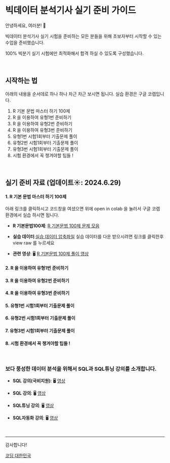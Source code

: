 # 빅데이터 분석기사 실기 준비 가이드

안녕하세요, 여러분! 🌟

빅데이터 분석기사 실기 시험을 준비하는 모든 분들을 위해 초보자부터 시작할 수 있는 수업을 준비했습니다.

100% 빅분기 실기 시험에만 최적화해서 합격 하실 수 있도록 구성했습니다.

&nbsp;

## 시작하는 법

아래의 내용을 순서데로 하나 하나 차근 차근 보시면 됩니다.
실습 환경은 구글 코렙입니다. 

 1. R 기본 문법 마스터 하기 100제
 2. R 을 이용하여 유형1번 준비하기 
 3. R 을 이용하여 유형2번 준비하기
 4. R 을 이용하여 유형3번 준비하기
 5. 유형1번 시험1회부터 기출문제 풀이
 6. 유형2번 시험1회부터 기출문제 풀이
 7. 유형3번 시험1회부터 기출문제 풀이
 8. 시험 환경에서 꼭 챙겨야할 팁들 !


&nbsp;

## 실기 준비 자료 (업데이트☀️: 2024.6.29)

#### 1. R 기본 문법 마스터 하기 100제

아래 링크를 클릭하시고 코드창을 여셨으면 위에 open in colab 을 눌러서 구글 코렙 환경에서 실습 하시면 됩니다.

- **R 기본문법100제**: [R 기본문법 100제 문제 모음](https://github.com/oracleyu01/r_for_bigbungi/blob/main/R_%EA%B8%B0%EB%B3%B8_%EB%AC%B8%EB%B2%95_%EB%A7%88%EC%8A%A4%ED%84%B0_%ED%95%98%EA%B8%B0_100%EC%A0%9C.ipynb)

- **실습 데이터**:[실습 데이터 압축파일](https://github.com/oracleyu01/r_for_bigbungi/blob/main/R%EA%B8%B0%EB%B3%B8%EA%B8%B0100%EC%A0%9C%20%EC%8B%A4%EC%8A%B5%ED%8C%8C%EC%9D%BC.Egg) 실습 데이터를 다운 받으시려면 링크를 클릭한후 view raw 를 누르세요

- **관련 영상**: 🖥️ [R 기본문법 100제 풀이 영상]()

 #### 2. R 을 이용하여 유형1번 준비하기 
 #### 3. R 을 이용하여 유형2번 준비하기
 #### 4. R 을 이용하여 유형3번 준비하기
 #### 5. 유형1번 시험1회부터 기출문제 풀이
 #### 6. 유형2번 시험1회부터 기출문제 풀이
 #### 7. 유형3번 시험1회부터 기출문제 풀이
 #### 8. 시험 환경에서 꼭 챙겨야할 팁들 !

&nbsp;




### 보다 풍성한 데이터 분석을 위해서 SQL과 SQL튜닝 강의를 소개합니다.


- **SQL 강의(국비지원)**:  🖥️ [영상](https://www.e-itwill.com/course/course_view.jsp?id=121&ch=course&cid=&s_style=gallery&scid=&s_field=&s_keyword=)  

- **SQL 강의**:  🖥️ [영상](https://easyupclass.e-itwill.com/course/course_view.jsp?id=22&cid=123&ch=course)  

- **SQL튜닝 강의**:  🖥️ [영상](https://easyupclass.e-itwill.com/course/course_view.jsp?id=69&cid=155)

- **SQL자동화 강의**:  🖥️ [영상](https://easyupclass.e-itwill.com/course/course_view.jsp?id=447&cid=28)  

&nbsp;


---

감사합니다!

[코딩 대한민국](https://codingkorea.example.com)
